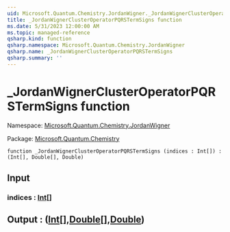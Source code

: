 ```yaml
---
uid: Microsoft.Quantum.Chemistry.JordanWigner._JordanWignerClusterOperatorPQRSTermSigns
title: _JordanWignerClusterOperatorPQRSTermSigns function
ms.date: 5/31/2023 12:00:00 AM
ms.topic: managed-reference
qsharp.kind: function
qsharp.namespace: Microsoft.Quantum.Chemistry.JordanWigner
qsharp.name: _JordanWignerClusterOperatorPQRSTermSigns
qsharp.summary: ''
---
```


# _JordanWignerClusterOperatorPQRSTermSigns function

Namespace: [Microsoft.Quantum.Chemistry.JordanWigner](xref:Microsoft.Quantum.Chemistry.JordanWigner)

Package: [Microsoft.Quantum.Chemistry](https://nuget.org/packages/Microsoft.Quantum.Chemistry)




```qsharp
function _JordanWignerClusterOperatorPQRSTermSigns (indices : Int[]) : (Int[], Double[], Double)
```


## Input

### indices : [Int](xref:microsoft.quantum.qsharp.valueliterals#int-literals)[]





## Output : ([Int](xref:microsoft.quantum.qsharp.valueliterals#int-literals)[],[Double](xref:microsoft.quantum.qsharp.valueliterals#double-literals)[],[Double](xref:microsoft.quantum.qsharp.valueliterals#double-literals))

